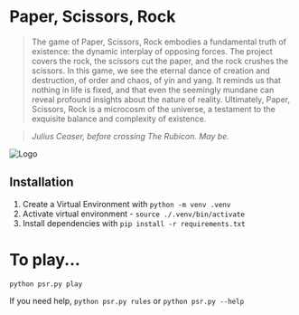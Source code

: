 
# Paper, Scissors, Rock

> The game of Paper, Scissors, Rock embodies a fundamental truth of existence: the dynamic interplay of opposing forces. The project covers the rock, the scissors cut the paper, and the rock crushes the scissors. In this game, we see the eternal dance of creation and destruction, of order and chaos, of yin and yang. It reminds us that nothing in life is fixed, and that even the seemingly mundane can reveal profound insights about the nature of reality. Ultimately, Paper, Scissors, Rock is a microcosm of the universe, a testament to the exquisite balance and complexity of existence.

> _Julius Ceaser, before crossing The Rubicon. May be._

![Logo](https://hips.hearstapps.com/hmg-prod/images/people-playing-paper-rock-scissors-royalty-free-illustration-1583269312.jpg?crop=0.994xw:0.799xh;0.00160xw,0.195xh&resize=1920:*)


## Installation



1. Create a Virtual Environment with `python -m venv .venv`
1. Activate virtual environment - `source ./.venv/bin/activate`
2. Install dependencies with `pip install -r requirements.txt`
    


# To play...

`python psr.py play`

If you need help, `python psr.py rules` or `python psr.py --help`